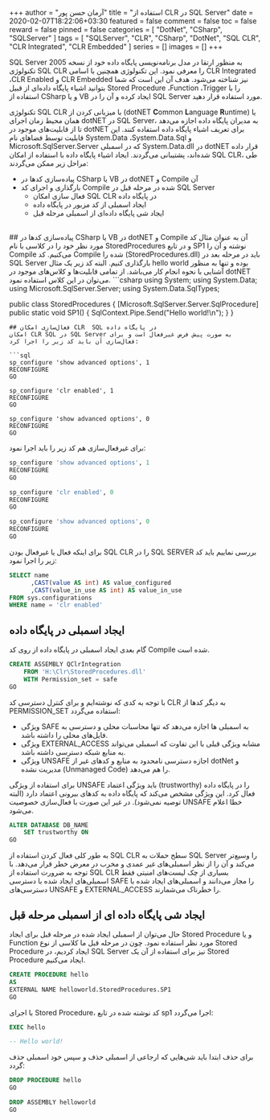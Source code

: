 +++
author = "آرمان حسن پور"
title = "استفاده از CLR در SQL Server" 
date = 2020-02-07T18:22:06+03:30
featured = false
comment = false
toc = false
reward = false
pinned = false
categories = [
	"DotNet", "CSharp", "SQLServer"
]
tags = [
    "SQLServer", "CLR", "CSharp", "DotNet", "SQL CLR", "CLR Integrated", "CLR Embedded"
]
series = []
images = []
+++

SQL Server به منظور ارتقا در مدل برنامه‌نویسی پایگاه داده خود از نسخه 2005 تکنولوژی SQL CLR را معرفی نمود. این تکنولوژی همچنین با اسامی CLR Integrated ،CLR Enabled و CLR Embedded نیز شناخته می‌شود. هدف آن این است که شما بتوانید اشیاء پایگاه داده‌ای از قبیل Stored Procedure ،Function ،Trigger را با استفاده از CSharp و یا  VB ایجاد کرده و آن را در SQL Server مورد استفاده قرار دهید.
<!--more-->
تکنولوژی SQL CLR با میزبانی کردن از (dotNET **C**ommon **L**anguage **R**untime) یا همان محیط زمان اجرای dotNET در SQL Server، به مدیران پایگاه داده اجازه می‌دهد تا از قابلیت‌های موجود در dotNET برای تعریف اشیاء پایگاه داده استفاده کنند. این قابلیت توسط فضاهای نام System.Data ،System.Data.Sql و Microsoft.SqlServer.Server که در اسمبلی System.Data.dll در dotNET قرار داده شده‌اند، پشتیبانی می‌گردند. ایجاد اشیاء پایگاه داده با استفاده از امکان SQL CLR، طی مراحل زیر ممکن می‌گردند:
-	پیاده‌سازی کدها در  CSharp یا VB در dotNET و Compile آن
-	بارگذاری و اجرای کد Compile شده در مرحله قبل در SQL Server
	-	فعال سازی امکان SQL CLR در پایگاه داده
	-	ایجاد اسمبلی از کد مزبور در پایگاه داده
	-	ایجاد شی پایگاه داده‌ای از اسمبلی مرحله قبل
<br>
## پیاده‌سازی کدها در CSharp یا VB در dotNET و Compile آن
به عنوان مثال کد مورد نظر خود را در کلاسی با نام StoredProcedures و در تابع SP1 نوشته و آن را Compile می‌کنیم. کد Compile شده را (StoredProcedures.dll) باید در مرحله بعد در SQL Server بارگذاری کنیم. البته کد زیر یک مثال hello world بوده و تنها به منظور آشنایی با نحوه انجام کار می‌باشد. از تمامی قابلیت‌ها و کلاس‌های موجود در dotNET می‌توان در این کلاس استفاده نمود.
```csharp
using System;
using System.Data;
using Microsoft.SqlServer.Server;
using System.Data.SqlTypes;
 
public class StoredProcedures
{
    [Microsoft.SqlServer.Server.SqlProcedure]
    public static void SP1()
    {
        SqlContext.Pipe.Send("Hello world!\n");
    }
}
```
## فعال‌سازی امکان CLR  SQL در پایگاه داده
امکان CLR SQL در SQL Server به صورت پیش فرض غیرفعال است و برای فعال‌سازی آن باید کد زیر را اجرا کرد:

```sql
sp_configure 'show advanced options', 1
RECONFIGURE
GO

sp_configure 'clr enabled', 1
RECONFIGURE
GO

sp_configure 'show advanced options', 0
RECONFIGURE
GO
```

برای غیرفعال‌سازی هم کد زیر را باید اجرا نمود:

```sql
sp_configure 'show advanced options', 1
RECONFIGURE
GO

sp_configure 'clr enabled', 0
RECONFIGURE
GO

sp_configure 'show advanced options', 0
RECONFIGURE
GO
```

برای اینکه فعال یا غیرفعال بودن SQL CLR را در SQL SERVER بررسی نماییم باید کد زیر را اجرا نمود:
```sql
SELECT name
      ,CAST(value AS int) AS value_configured
      ,CAST(value_in_use AS int) AS value_in_use
FROM sys.configurations
WHERE name = 'clr enabled'
```

## ایجاد اسمبلی در پایگاه داده
گام بعدی ایجاد اسمبلی در پایگاه داده از روی کد Compile شده است.
```sql
CREATE ASSEMBLY QClrIntegration 
	FROM 'H:\Clr\StoredProcedures.dll' 
	WITH Permission_set = safe
GO
```
با توجه به کدی که نوشته‌ایم و برای کنترل دسترسی کد CLR به دیگر کدها از PERMISSION_SET استفاده می‌گردد:
-	ویژگی SAFE به اسمبلی ها اجازه می‌دهد که تنها محاسبات محلی و دسترسی به فایل‌های محلی را داشته باشد.
-	ویژگی EXTERNAL_ACCESS مشابه ویژگی قبلی با این تفاوت که اسمبلی می‌تواند به منابع شبکه دسترسی داشته باشد.
-	ویژگی UNSAFE اجازه دسترسی نامحدود به منابع و کدهای غیر از dotNet و مدیریت نشده (Unmanaged Code) را هم می‌دهد.


برای استفاده از ویژگی UNSAFE باید ویژگی اعتماد (trustworthy) را در پایگاه داده فعال کرد. این ویژگی مشخص می‌کند که پایگاه داده به کدهای بیرونی اعتماد دارد (البته توصیه نمی‌شود). در غیر این صورت با فعال‌سازی خصوصیت UNSAFE خطا اعلام می‌شود.

```sql
ALTER DATABASE DB_NAME 
	SET trustworthy ON
GO	
```

به طور کلی فعال کردن استفاده از SQL CLR سطح حملات به SQL Server را وسیع‌تر می‌کند و آن را از نظر اسمبلی‌های غیر عمدی و مخرب در معرض خطر قرار می‌دهد. با توجه به ضرورت استفاده از SQL CLR بسیاری از چک لیست‌های امنیتی فقط اسمبلی‌های ایجاد شده با دسترسی SAFE را مجاز می‌دانند و اسمبلی‌های ایجاد شده با دسترسی‌های UNSAFE و EXTERNAL_ACCESS را خطرناک می‌شمارند.

##  ایجاد شی پایگاه داده ای از اسمبلی مرحله قبل
حال می‌توان از اسمبلی ایجاد شده در مرحله قبل برای ایجاد Stored Procedure و یا Function مورد نظر استفاده نمود. چون در مرحله قبل ما کلاسی از نوع Stored Procedure ایجاد کردیم، در SQL Server نیز برای استفاده از آن یک Stored Procedure ایجاد می‌کنیم.
```sql
CREATE PROCEDURE hello
AS
EXTERNAL NAME helloworld.StoredProcedures.SP1
GO
```
با اجرای Stored Procedure، کد نوشته شده در تابع sp1 اجرا می‌گردد:

```sql
EXEC hello

-- Hello world!
```

برای حذف ابتدا باید شی‌هایی که ارجاعی از اسمبلی حذف و سپس خود اسمبلی حذف گردد:
```sql
DROP PROCEDURE hello
GO

DROP ASSEMBLY helloworld
GO
```